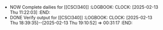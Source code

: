 - NOW Complete dailies for [[CSCI340]]
  :LOGBOOK:
  CLOCK: [2025-02-13 Thu 11:22:03]
  :END:
- DONE Verify output for [[CSCI340]]
  :LOGBOOK:
  CLOCK: [2025-02-13 Thu 18:39:35]--[2025-02-13 Thu 19:10:52] =>  00:31:17
  :END: